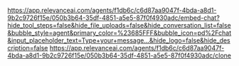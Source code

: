 https://app.relevanceai.com/agents/f1db6c/c6d87aa9047f-4bda-a8d1-9b2c9726f15e/050b3b64-35df-4851-a5e5-87f0f4930adc/embed-chat?hide_tool_steps=false&hide_file_uploads=false&hide_conversation_list=false&bubble_style=agent&primary_color=%23685FFF&bubble_icon=pd%2Fchat&input_placeholder_text=Type+your+message...&hide_logo=false&hide_description=false
https://app.relevanceai.com/agents/f1db6c/c6d87aa9047f-4bda-a8d1-9b2c9726f15e/050b3b64-35df-4851-a5e5-87f0f4930adc/clone
